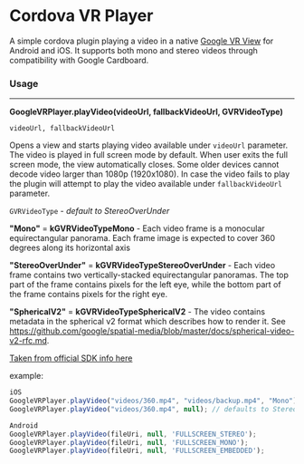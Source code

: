 Cordova VR Player
======

A simple cordova plugin playing a video in a native [Google VR View](https://developers.google.com/vr/concepts/vrview) for Android and iOS. It supports both mono and stereo videos through compatibility with Google Cardboard.

### Usage
-----

**GoogleVRPlayer.playVideo(videoUrl, fallbackVideoUrl, GVRVideoType)**

`videoUrl, fallbackVideoUrl`

Opens a view and starts playing video available under `videoUrl` parameter. The video is played in full screen mode by default. When user exits the full screen mode, the view automatically closes. Some older devices cannot decode video larger than 1080p (1920x1080). In case the video fails to play the plugin will attempt to play the video available under `fallbackVideoUrl` parameter.


`GVRVideoType` - _default to StereoOverUnder_

**"Mono"** = **kGVRVideoTypeMono** - Each video frame is a monocular equirectangular panorama. Each frame image is expected to cover 360 degrees along its horizontal axis

**"StereoOverUnder"** = **kGVRVideoTypeStereoOverUnder** - Each video frame contains two vertically-stacked equirectangular panoramas. The top part of the frame contains pixels for the left eye, while the bottom part of the frame contains pixels for the right eye.

**"SphericalV2"** = **kGVRVideoTypeSphericalV2** - The video contains metadata in the spherical v2 format which describes how to render it. See https://github.com/google/spatial-media/blob/master/docs/spherical-video-v2-rfc.md.

[Taken from official SDK info here](https://developers.google.com/vr/ios/reference/g_v_r_video_view_8h#a7cb3bbc06fa053a4d1ade6014a3ac6ec)

example:

```javascript
iOS
GoogleVRPlayer.playVideo("videos/360.mp4", "videos/backup.mp4", "Mono");
GoogleVRPlayer.playVideo("videos/360.mp4", null); // defaults to StereoOverUnder

Android
GoogleVRPlayer.playVideo(fileUri, null, 'FULLSCREEN_STEREO');
GoogleVRPlayer.playVideo(fileUri, null, 'FULLSCREEN_MONO');
GoogleVRPlayer.playVideo(fileUri, null, 'FULLSCREEN_EMBEDDED');
```
